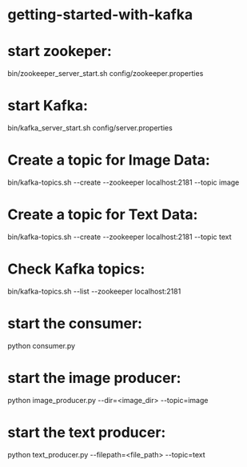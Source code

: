 # getting-started-with-kafka

# start zookeper: 
bin/zookeeper_server_start.sh config/zookeeper.properties

# start Kafka: 
bin/kafka_server_start.sh config/server.properties

# Create a topic for Image Data: 
bin/kafka-topics.sh --create --zookeeper localhost:2181 --topic image
# Create a topic for Text Data: 
bin/kafka-topics.sh --create --zookeeper localhost:2181 --topic text

# Check Kafka topics: 
bin/kafka-topics.sh --list --zookeeper localhost:2181


# start the consumer: 
python consumer.py
# start the image producer:
python image_producer.py --dir=<image_dir> --topic=image
# start the text producer: 
python text_producer.py --filepath=<file_path> --topic=text
